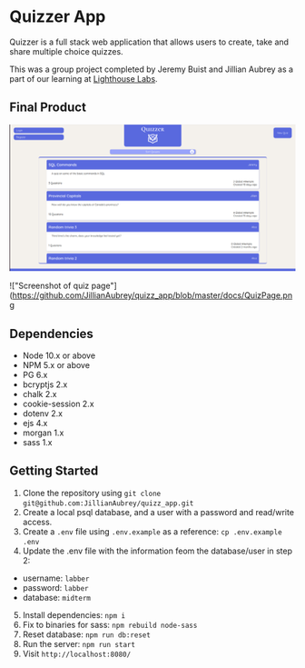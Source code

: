 Quizzer App
=========

Quizzer is a full stack web application that allows users to create, take and share multiple choice quizzes.

This was a group project completed by Jeremy Buist and Jillian Aubrey as a part of our learning at [Lighthouse Labs](https://www.lighthouselabs.ca/).

## Final Product

!["Screenshot of home page"](https://github.com/JillianAubrey/quizz_app/blob/master/docs/HomePage.png)

!["Screenshot of quiz page"](https://github.com/JillianAubrey/quizz_app/blob/master/docs/QuizPage.png


## Dependencies
- Node 10.x or above
- NPM 5.x or above
- PG 6.x
- bcryptjs 2.x
- chalk 2.x
- cookie-session 2.x
- dotenv 2.x
- ejs 4.x
- morgan 1.x
- sass 1.x

## Getting Started
1. Clone the repository using `git clone git@github.com:JillianAubrey/quizz_app.git`
2. Create a local psql database, and a user with a password and read/write access.
3. Create a `.env` file using `.env.example` as a reference: `cp .env.example .env`
4. Update the .env file with the information feom the database/user in step 2:
  - username: `labber` 
  - password: `labber` 
  - database: `midterm`
5. Install dependencies: `npm i`
6. Fix to binaries for sass: `npm rebuild node-sass`
7. Reset database: `npm run db:reset`
8. Run the server: `npm run start`
9. Visit `http://localhost:8080/`
